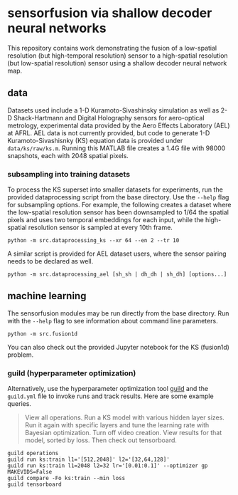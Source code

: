 # sensorfusion via shallow decoder neural networks
This repository contains work demonstrating the fusion of a low-spatial resolution (but high-temporal resolution) sensor to a high-spatial resolution (but low-spatial resolution) sensor using a shallow decoder neural network map.

## data
Datasets used include a 1-D Kuramoto-Sivashinsky simulation as well as 2-D Shack-Hartmann and Digital Holography sensors for aero-optical metrology, experimental data provided by the Aero Effects Laboratory (AEL) at AFRL. AEL data is not currently provided, but code to generate 1-D Kuramoto-Sivashisnky (KS) equation data is provided under `data/ks/raw/ks.m`. Running this MATLAB file creates a 1.4G file with 98000 snapshots, each with 2048 spatial pixels.

### subsampling into training datasets
To process the KS superset into smaller datasets for experiments, run the provided dataprocessing script from the base directory. Use the `--help` flag for subsampling options. For example, the following creates a dataset where the low-spatial resolution sensor has been downsampled to 1/64 the spatial pixels and uses two temporal embeddings for each input, while the high-spatial resolution sensor is sampled at every 10th frame.
```
python -m src.dataprocessing_ks --xr 64 --en 2 --tr 10
```
A similar script is provided for AEL dataset users, where the sensor pairing needs to be declared as well.
```
python -m src.dataprocessing_ael [sh_sh | dh_dh | sh_dh] [options...]
```

## machine learning
The sensorfusion modules may be run directly from the base directory. Run with the `--help` flag to see information about command line parameters.
```
python -m src.fusion1d
```
You can also check out the provided Jupyter notebook for the KS (fusion1d) problem.

### guild (hyperparameter optimization)
Alternatively, use the hyperparameter optimization tool [guild](https://guild.ai) and the `guild.yml` file to invoke runs and track results. Here are some example queries.


> View all operations. Run a KS model with various hidden layer sizes. Run it again with specific layers and tune the learning rate with Bayesian optimization. Turn off video creation. View results for that model, sorted by loss. Then check out tensorboard.
```
guild operations
guild run ks:train l1='[512,2048]' l2='[32,64,128]'
guild run ks:train l1=2048 l2=32 lr='[0.01:0.1]' --optimizer gp MAKEVIDS=False
guild compare -Fo ks:train --min loss
guild tensorboard
```
